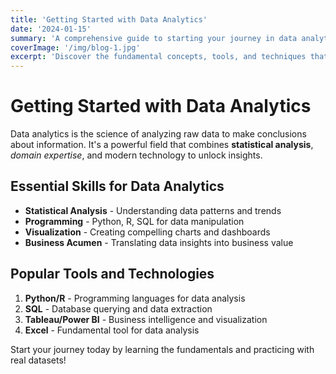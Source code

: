 ```yaml
---
title: 'Getting Started with Data Analytics'
date: '2024-01-15'
summary: 'A comprehensive guide to starting your journey in data analytics and business intelligence.'
coverImage: '/img/blog-1.jpg'
excerpt: 'Discover the fundamental concepts, tools, and techniques that will help you excel in the field of data analytics.'
---
```


# Getting Started with Data Analytics

Data analytics is the science of analyzing raw data to make conclusions about information. It's a powerful field that combines **statistical analysis**, *domain expertise*, and modern technology to unlock insights.

## Essential Skills for Data Analytics

- **Statistical Analysis** - Understanding data patterns and trends
- **Programming** - Python, R, SQL for data manipulation
- **Visualization** - Creating compelling charts and dashboards
- **Business Acumen** - Translating data insights into business value

## Popular Tools and Technologies

1. **Python/R** - Programming languages for data analysis
2. **SQL** - Database querying and data extraction
3. **Tableau/Power BI** - Business intelligence and visualization
4. **Excel** - Fundamental tool for data analysis

Start your journey today by learning the fundamentals and practicing with real datasets! 